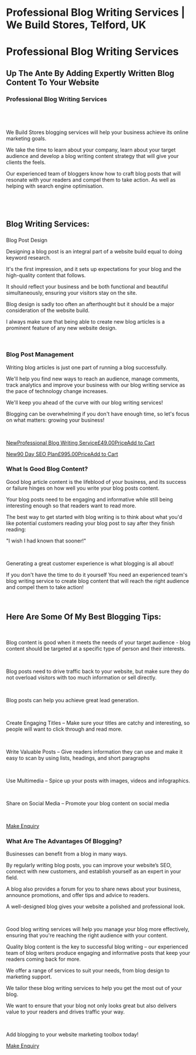 # Professional Blog Writing Services | We Build Stores, Telford, UK



# Professional Blog Writing Services

## Up The Ante By Adding Expertly Written Blog Content To Your Website



### Professional Blog Writing Services

## ​

We Build Stores blogging services will help your business achieve its online marketing goals.

We take the time to learn about your company, learn about your target audience and develop a blog writing content strategy that will give your clients the feels.

Our experienced team of bloggers know how to craft blog posts that will resonate with your readers and compel them to take action. As well as helping with search engine optimisation.

## ​

## Blog Writing Services:

###

Blog Post Design

Designing a blog post is an integral part of a website build equal to doing keyword research.

It's the first impression, and it sets up expectations for your blog and the high-quality content that follows.

It should reflect your business and be both functional and beautiful simultaneously, ensuring your visitors stay on the site.

Blog design is sadly too often an afterthought but it should be a major consideration of the website build.

I always make sure that being able to create new blog articles is a prominent feature of any new website design.

​

### Blog Post Management

Writing blog articles is just one part of running a blog successfully.

We'll help you find new ways to reach an audience, manage comments, track analytics and improve your business with our blog writing service as the pace of technology change increases.

We'll keep you ahead of the curve with our blog writing services!

Blogging can be overwhelming if you don't have enough time, so let's focus on what matters: growing your business!

​

[NewProfessional Blog Writing Service£49.00PriceAdd to Cart](https://www.webuildstores.co.uk/product-page/professional-blog-writing-service)

[New90 Day SEO Plan£995.00PriceAdd to Cart](https://www.webuildstores.co.uk/product-page/90-day-seo-plan)

### What Is Good Blog Content?

Good blog article content is the lifeblood of your business, and its success or failure hinges on how well you write your blog posts content.

Your blog posts need to be engaging and informative while still being interesting enough so that readers want to read more.

The best way to get started with blog writing is to think about what you'd like potential customers reading your blog post to say after they finish reading:

"I wish I had known that sooner!"

​

Generating a great customer experience is what blogging is all about!

If you don't have the time to do it yourself You need an experienced team's blog writing service to create blog content that will reach the right audience and compel them to take action!

​

## Here Are Some Of My Best Blogging Tips:

​

Blog content is good when it meets the needs of your target audience - blog content should be targeted at a specific type of person and their interests.

​

Blog posts need to drive traffic back to your website, but make sure they do not overload visitors with too much information or sell directly.

​

Blog posts can help you achieve great lead generation.

​

Create Engaging Titles – Make sure your titles are catchy and interesting, so people will want to click through and read more.

​

Write Valuable Posts – Give readers information they can use and make it easy to scan by using lists, headings, and short paragraphs

​

Use Multimedia – Spice up your posts with images, videos and infographics.

​

Share on Social Media – Promote your blog content on social media

​



[Make Enquiry](https://www.webuildstores.co.uk/contact)

[](https://www.webuildstores.co.uk/product-page/professional-blog-writing-service)

### What Are The Advantages Of Blogging?

Businesses can benefit from a blog in many ways.

By regularly writing blog posts, you can improve your website’s SEO, connect with new customers, and establish yourself as an expert in your field.

A blog also provides a forum for you to share news about your business, announce promotions, and offer tips and advice to readers.

A well-designed blog gives your website a polished and professional look.

​

Good blog writing services will help you manage your blog more effectively, ensuring that you're reaching the right audience with your content.

Quality blog content is the key to successful blog writing – our experienced team of blog writers produce engaging and informative posts that keep your readers coming back for more.

We offer a range of services to suit your needs, from blog design to marketing support.

We tailor these blog writing services to help you get the most out of your blog.

We want to ensure that your blog not only looks great but also delivers value to your readers and drives traffic your way.

​

Add blogging to your website marketing toolbox today!



[Make Enquiry](https://www.webuildstores.co.uk/contact)
